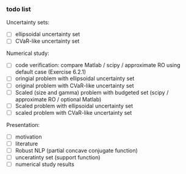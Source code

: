 ### todo list

Uncertainty sets:

- [ ] ellipsoidal uncertainty set
- [ ] CVaR-like uncertainty set

Numerical study:

- [ ] code verification: compare Matlab / scipy / approximate RO using default case (Exercise 6.2.1)
- [ ] oringial problem with ellipsoidal uncertainty set
- [ ] original problem with CVaR-like uncertainty set
- [ ] Scaled (size and gamma) problem with budgeted set (scipy / approximate RO / optional Matlab)
- [ ] Scaled problem with ellipsoidal uncertainty set
- [ ] scaled problem with CVaR-like uncertainty set

Presentation:

- [ ] motivation
- [ ] literature
- [ ] Robust NLP (partial concave conjugate function)
- [ ] unceratinty set (support function)
- [ ] numerical study results